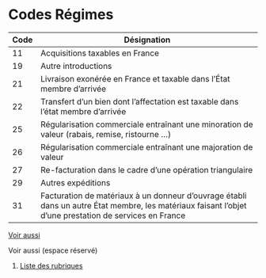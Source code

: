 # Codes Régimes








| Code | Désignation |
|------|-------------|
| 11   | Acquisitions taxables en France |
| 19   | Autre introductions |
| 21   | Livraison exonérée en France et taxable dans l’État membre d’arrivée |
| 22   | Transfert d’un bien dont l’affectation est taxable dans l’état membre d’arrivée |
| 25   | Régularisation commerciale entraînant une minoration de valeur (rabais, remise, ristourne …) |
| 26   | Régularisation commerciale entraînant une majoration de valeur |
| 27   | Re-facturation dans le cadre d’une opération triangulaire |
| 29   | Autres expéditions |
| 31   | Facturation de matériaux à un donneur d’ouvrage établi dans un autre État membre, les matériaux faisant l’objet d’une prestation de services en France |


[Voir aussi](javascript:RelatedTopic0.Click())



Voir aussi (espace réservé)


1. [Liste des rubriques](#)



